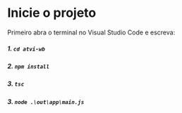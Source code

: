 # Inicie o projeto

Primeiro abra o terminal no Visual Studio Code e escreva:
##### 1. `cd atvi-wb`
##### 2. `npm install`
##### 3. `tsc`
##### 3. `node .\out\app\main.js`
